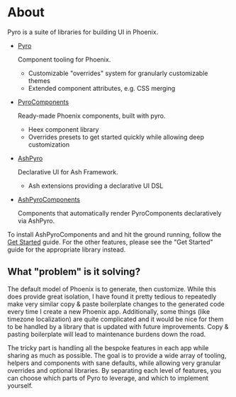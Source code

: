 # About

Pyro is a suite of libraries for building UI in Phoenix.

- [Pyro](https://hexdocs.pm/pyro)

  Component tooling for Phoenix.

  - Customizable "overrides" system for granularly customizable themes
  - Extended component attributes, e.g. CSS merging

- [PyroComponents](https://hexdocs.pm/pyro_components)

  Ready-made Phoenix components, built with pyro.

  - Heex component library
  - Overrides presets to get started quickly while allowing deep customization

- [AshPyro](https://hexdocs.pm/ash_pyro)

  Declarative UI for Ash Framework.

  - Ash extensions providing a declarative UI DSL

- [AshPyroComponents](https://hexdocs.pm/ash_pyro_components)

  Components that automatically render PyroComponents declaratively via AshPyro.

To install AshPyroComponents and and hit the ground running, follow the [Get Started](get-started.html) guide. For the other features, please see the "Get Started" guide for the appropriate library instead.

## What "problem" is it solving?

The default model of Phoenix is to generate, then customize. While this does provide great isolation, I have found it pretty tedious to repeatedly make very similar copy & paste boilerplate changes to the generated code every time I create a new Phoenix app. Additionally, some things (like timezone localization) are quite complicated and it would be nice for them to be handled by a library that is updated with future improvements. Copy & pasting boilerplate will lead to maintenance burdens down the road.

The tricky part is handling all the bespoke features in each app while sharing as much as possible. The goal is to provide a wide array of tooling, helpers and components with sane defaults, while allowing very granular overrides and optional libraries. By separating each level of features, you can choose which parts of Pyro to leverage, and which to implement yourself.
